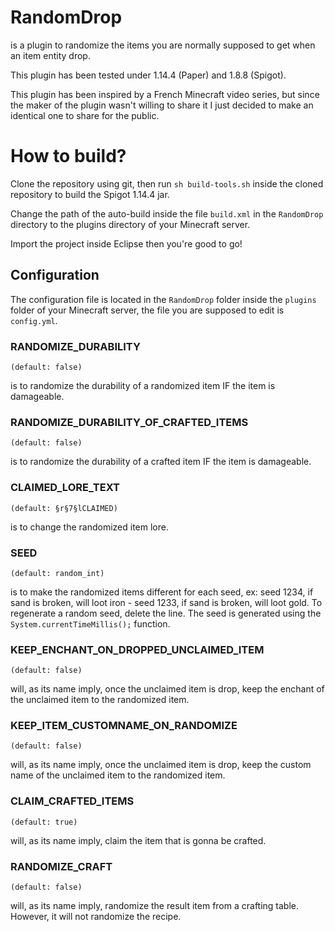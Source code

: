 # RandomDrop
is a plugin to randomize the items you are normally supposed to get when an item entity drop.

This plugin has been tested under 1.14.4 (Paper) and 1.8.8 (Spigot).

This plugin has been inspired by a French Minecraft video series, but since the maker of the plugin wasn't willing to share it I just decided to make an identical one to share for the public.

# How to build?
Clone the repository using git, then run `sh build-tools.sh` inside the cloned repository to build the Spigot 1.14.4 jar.

Change the path of the auto-build inside the file `build.xml` in the `RandomDrop` directory to the plugins directory of your Minecraft server.

Import the project inside Eclipse then you're good to go!

## Configuration
The configuration file is located in the `RandomDrop` folder inside the `plugins` folder of your Minecraft server, the file you are supposed to edit is `config.yml`.

### RANDOMIZE_DURABILITY
    (default: false)
is to randomize the durability of a randomized item IF the item is damageable.

### RANDOMIZE_DURABILITY_OF_CRAFTED_ITEMS
    (default: false)
is to randomize the durability of a crafted item IF the item is damageable.

### CLAIMED_LORE_TEXT
    (default: §r§7§lCLAIMED)
is to change the randomized item lore.

### SEED
    (default: random_int)
is to make the randomized items different for each seed, ex: seed 1234, if sand is broken, will loot iron - seed 1233, if sand is broken, will loot gold. To regenerate a random seed, delete the line. The seed is generated using the `System.currentTimeMillis();` function.

### KEEP_ENCHANT_ON_DROPPED_UNCLAIMED_ITEM
    (default: false)
will, as its name imply, once the unclaimed item is drop, keep the enchant of the unclaimed item to the randomized item.

### KEEP_ITEM_CUSTOMNAME_ON_RANDOMIZE
    (default: false)
will, as its name imply, once the unclaimed item is drop, keep the custom name of the unclaimed item to the randomized item.

### CLAIM_CRAFTED_ITEMS
    (default: true)
will, as its name imply, claim the item that is gonna be crafted.

### RANDOMIZE_CRAFT
    (default: false)
will, as its name imply, randomize the result item from a crafting table. However, it will not randomize the recipe.